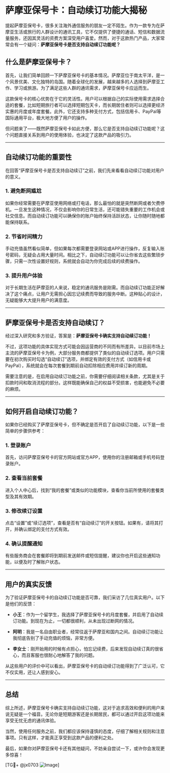 # 萨摩亚保号卡：自动续订功能大揭秘

提起萨摩亚保号卡，很多关注海外通信服务的朋友一定不陌生。作为一款专为在萨摩亚生活或旅行的人群设计的通讯工具，它不仅提供了便捷的通话、短信和数据流量服务，还因其灵活的资费方案深受用户喜爱。然而，对于这款热门产品，大家常常会有一个疑问：**萨摩亚保号卡是否支持自动续订功能呢？**

## 什么是萨摩亚保号卡？

首先，让我们简单回顾一下萨摩亚保号卡的基本情况。萨摩亚位于南太平洋，是一个风景优美、文化独特的岛国。随着全球化的发展，越来越多的人选择到萨摩亚工作、学习或旅游。为了满足这些人群的通讯需求，萨摩亚保号卡应运而生。

这款保号卡的核心优势在于它的灵活性。用户可以根据自己的实际使用需求选择合适的套餐，比如短期旅行者可以选择短期包天卡，而长期居住者则可以选择更经济实惠的月度或年度套餐。此外，它还支持多种支付方式，包括信用卡、PayPal等国际通用平台，极大地方便了用户的操作。

但问题来了——既然萨摩亚保号卡如此方便，那么它是否支持自动续订功能呢？这个问题直接关系到用户的使用体验，也决定了这款产品的吸引力。

---

## 自动续订功能的重要性

在回答“萨摩亚保号卡是否支持自动续订”之前，我们先来看看自动续订功能对用户的意义。

### 1. **避免断网尴尬**
如果你经常需要在萨摩亚使用网络或打电话，那么最怕的就是突然断网或者欠费停机。一旦发生这种情况，不仅会影响你的日常生活，还可能错失重要的工作机会或社交信息。而自动续订功能可以确保你的账户始终保持活跃状态，让你随时随地都能保持联系。

### 2. **节省时间精力**
手动充值虽然看似简单，但如果每次都需要登录网站或APP进行操作，反复输入账号密码，无疑会占用大量时间。相比之下，自动续订功能可以让你省去这些繁琐步骤，只需一次性设置好规则，系统就会自动为你完成后续的续费操作。

### 3. **提升用户体验**
对于长期生活在萨摩亚的人来说，稳定的通讯服务是刚需。而自动续订功能正好解决了这个痛点，让用户无需担心因忘记续费而导致的服务中断。这种贴心的设计，无疑能够大大提升用户的满意度。

---

## 萨摩亚保号卡是否支持自动续订？

经过深入研究和多方验证，答案是：**萨摩亚保号卡确实支持自动续订功能！**

不过，这项功能的具体实现方式可能会因运营商的不同而有所差异。以目前市场上主流的萨摩亚保号卡为例，大部分服务商都提供了类似的自动续订选项。用户只需要在初次购买时勾选“自动续订”选项，并绑定有效的支付方式（如信用卡或PayPal），系统就会在每次套餐到期前自动扣除相应费用并续订新的周期。

需要注意的是，在启用自动续订功能之前，你需要仔细阅读相关条款，尤其是关于扣款时间和取消流程的部分。这样既能确保自己的权益不受损害，也能避免不必要的麻烦。

---

## 如何开启自动续订功能？

如果你已经购买了萨摩亚保号卡，但不确定是否开启了自动续订功能，以下是一些简单的步骤供参考：

### 1. 登录账户
首先，访问萨摩亚保号卡的官方网站或官方APP，使用你的注册邮箱或手机号码登录账户。

### 2. 查看当前套餐
进入个人中心后，找到“我的套餐”或类似的功能模块，查看你当前所使用的套餐类型及其有效期。

### 3. 修改续订设置
点击“设置”或“续订选项”，查看是否有“自动续订”的开关按钮。如果有，请将其打开，并确认绑定的支付方式有效。

### 4. 确认提醒通知
有些服务商会在套餐即将到期前发送邮件或短信提醒，建议你也开启这些通知功能，以便及时了解账户状态。

---

## 用户的真实反馈

为了验证萨摩亚保号卡的自动续订功能是否可靠，我们采访了几位真实用户。以下是他们的反馈：

- **小王**：作为一个留学生，我选择了萨摩亚保号卡的月度套餐，并启用了自动续订功能。到现在为止，一切都很顺利，从未出现过断网的情况。
  
- **阿明**：我是一名自由职业者，经常往返于萨摩亚和国内之间。自动续订功能让我彻底告别了手动充值的烦恼，非常方便。

- **李女士**：刚开始用的时候有点担心，怕忘记续费，后来发现自动续订真的很省心，而且客服也很耐心地解答了我的问题。

从这些用户的评价中可以看出，萨摩亚保号卡的自动续订功能得到了广泛认可，它不仅实用，还让人感到安心。

---

## 总结

综上所述，萨摩亚保号卡确实支持自动续订功能，这对于追求高效和便利的用户来说无疑是一个福音。无论你是短期游客还是长期居民，都可以通过开启这项功能来享受无忧无虑的通讯体验。

当然，使用任何服务之前，我们都应该保持谨慎的态度，仔细了解相关规则和注意事项。只有这样，才能真正享受到这款产品的便利之处。

最后，如果你对萨摩亚保号卡还有其他疑问，不妨亲自尝试一下，或许你会发现更多惊喜！

[TG💪+ @jx0703 ![Image](https://github.com/user-attachments/assets/dbca1d08-cadb-493c-b0ec-ad6f7a83f270)]